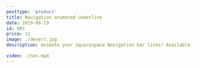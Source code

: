 ```yaml
---
posttype: 'product'
title: Navigation animated underline
date: 2019-06-19
id: 001
price: 11
image: ./desert.jpg
description: Animate your Squarespace Navigation bar links! Available for both Squarespace 7.0 & 7.1 official templates.

video: ./nav.mp4
---
```

